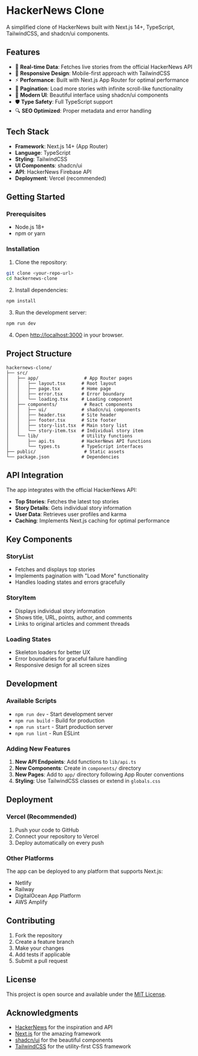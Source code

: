 # HackerNews Clone

A simplified clone of HackerNews built with Next.js 14+, TypeScript, TailwindCSS, and shadcn/ui components.

## Features

- 🚀 **Real-time Data**: Fetches live stories from the official HackerNews API
- 📱 **Responsive Design**: Mobile-first approach with TailwindCSS
- ⚡ **Performance**: Built with Next.js App Router for optimal performance
- 🔄 **Pagination**: Load more stories with infinite scroll-like functionality
- 🎨 **Modern UI**: Beautiful interface using shadcn/ui components
- 🛡️ **Type Safety**: Full TypeScript support
- 🔍 **SEO Optimized**: Proper metadata and error handling

## Tech Stack

- **Framework**: Next.js 14+ (App Router)
- **Language**: TypeScript
- **Styling**: TailwindCSS
- **UI Components**: shadcn/ui
- **API**: HackerNews Firebase API
- **Deployment**: Vercel (recommended)

## Getting Started

### Prerequisites

- Node.js 18+ 
- npm or yarn

### Installation

1. Clone the repository:
```bash
git clone <your-repo-url>
cd hackernews-clone
```

2. Install dependencies:
```bash
npm install
```

3. Run the development server:
```bash
npm run dev
```

4. Open [http://localhost:3000](http://localhost:3000) in your browser.

## Project Structure

```
hackernews-clone/
├── src/
│   ├── app/                 # App Router pages
│   │   ├── layout.tsx      # Root layout
│   │   ├── page.tsx        # Home page
│   │   ├── error.tsx       # Error boundary
│   │   └── loading.tsx     # Loading component
│   ├── components/          # React components
│   │   ├── ui/             # shadcn/ui components
│   │   ├── header.tsx      # Site header
│   │   ├── footer.tsx      # Site footer
│   │   ├── story-list.tsx  # Main story list
│   │   └── story-item.tsx  # Individual story item
│   └── lib/                # Utility functions
│       ├── api.ts          # HackerNews API functions
│       └── types.ts        # TypeScript interfaces
├── public/                  # Static assets
└── package.json            # Dependencies
```

## API Integration

The app integrates with the official HackerNews API:

- **Top Stories**: Fetches the latest top stories
- **Story Details**: Gets individual story information
- **User Data**: Retrieves user profiles and karma
- **Caching**: Implements Next.js caching for optimal performance

## Key Components

### StoryList
- Fetches and displays top stories
- Implements pagination with "Load More" functionality
- Handles loading states and errors gracefully

### StoryItem
- Displays individual story information
- Shows title, URL, points, author, and comments
- Links to original articles and comment threads

### Loading States
- Skeleton loaders for better UX
- Error boundaries for graceful failure handling
- Responsive design for all screen sizes

## Development

### Available Scripts

- `npm run dev` - Start development server
- `npm run build` - Build for production
- `npm run start` - Start production server
- `npm run lint` - Run ESLint

### Adding New Features

1. **New API Endpoints**: Add functions to `lib/api.ts`
2. **New Components**: Create in `components/` directory
3. **New Pages**: Add to `app/` directory following App Router conventions
4. **Styling**: Use TailwindCSS classes or extend in `globals.css`

## Deployment

### Vercel (Recommended)

1. Push your code to GitHub
2. Connect your repository to Vercel
3. Deploy automatically on every push

### Other Platforms

The app can be deployed to any platform that supports Next.js:
- Netlify
- Railway
- DigitalOcean App Platform
- AWS Amplify

## Contributing

1. Fork the repository
2. Create a feature branch
3. Make your changes
4. Add tests if applicable
5. Submit a pull request

## License

This project is open source and available under the [MIT License](LICENSE).

## Acknowledgments

- [HackerNews](https://news.ycombinator.com/) for the inspiration and API
- [Next.js](https://nextjs.org/) for the amazing framework
- [shadcn/ui](https://ui.shadcn.com/) for the beautiful components
- [TailwindCSS](https://tailwindcss.com/) for the utility-first CSS framework
